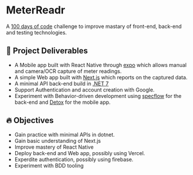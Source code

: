 # MeterReadr

A [100 days of code](https://www.100daysofcode.com/) challenge to improve mastary of front-end, back-end and testing technologies.


## 🚀 Project Deliverables

- A Mobile app built with React Native through [expo](https://expo.dev/) which allows manual and camera/OCR capture of meter readings.
- A simple Web app built with [Next.js](https://nextjs.org/) which reports on the captured data.
- A minimal API back-end build in [.NET 7](https://dotnet.microsoft.com/en-us/download/dotnet/7.0)
- Support Authentication and account creation with Google.
- Experiment with Behavior-driven development using [specflow](https://specflow.org/) for the back-end and [Detox](https://github.com/wix/Detox) for the mobile app.

## 🔥 Objectives

- Gain practice with minimal APIs in dotnet.
- Gain basic understanding of Next.js
- Improve mastery of React Native
- Deploy back-end and Web app, possibly using Vercel.
- Experdite authentication, possibly using firebase.
- Experiment with BDD tooling

